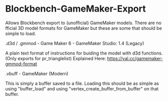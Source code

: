 # Blockbench-GameMaker-Export
 
Allows Blockbench export to (unofficial) GameMaker models. There are no fficial 3D model formats for GameMaker but these are some that should be simple to load.

.d3d / .gmmod - Game Maker 6 - GameMaker Studio: 1.4 (Legacy) 

A plain text format of instructions for buiding the model with d3d functions. (Only exports for pr_trianglelist)
Explained Here: https://yal.cc/gamemaker-gmmod-format

.vbuff - GameMaker (Modern)

This is simply a buffer saved to a file. Loading this should be as simple as using "buffer_load" and using "vertex_create_buffer_from_buffer" on that buffer.